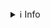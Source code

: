 <details>
<summary>ℹ️ Info</summary>

This app displays the simulated electron diffraction pattern of carbon nanotubes as defined by [Qin 2006.](https://research.physics.unc.edu/lcqin/www1/papers/2007-Qin-PCCP.pdf)

See the sidebar to control the diffraction intensity (logarithmic vs linear) and the scaling of the plot (defaults to 2.46 nm).

To save an image, right click and save (on Desktop) or press and hold (on mobile).

💻 The code is available [here](https://github.com/davisrbr/CNT_general).

</details>